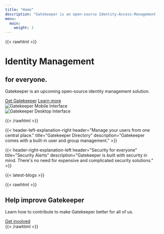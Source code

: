 ```yaml
---
title: "Home"
description: "Gatekeeper is an open-source Identity-Access-Management (IAM) solution in development."
menu:
  main:
    weight: 1
---
```


{{< rawhtml >}}
<div class="jumbotron jumbotron-fluid bg-primary text-white m-0">
    <div class="container-fluid">
        <div class="row">
            <div class="col-sm-4 offset-sm-1">
                <h1 class="display-5">Identity Management</h1>
                <h2 class="text-ghost typed" data-typed='["without hassles.", "under your control."]'>for everyone.</h2>
                <p class="lead">Gatekeeper is an upcoming open-source identity management solution.</p>
                <div class="mt-3 mt-lg-5 d-flex flex-column flex-lg-row justify-content-center justify-content-lg-start "><a href="/en/install" class="btn btn-blue mb-2 mb-lg-0 mr-0 mr-lg-2" target="_blank">Get Gatekeeper</a> <a href="/en/features" class="btn btn-white mb-3 mb-lg-0">Learn more <i class="fa fa-arrow-right"></i></a></div>
            </div>
            <div class="col-sm-6">
            <div class="row">
            <div class="col-3 d-flex align-items-end" style="left: 100px; z-index: 100;"><div><img alt="Gatekeeper Mobile Interface" src="/img/screenshots/mobile.png" class="img-fluid rounded shadow">
             </div></div><div class="col-7 col-lg-9"> 
              <img alt="Gatekeeper Desktop Interface" src="/img/screenshots/desktop.png" class="img-fluid rounded shadow-lg">
            </div></div></div>
        </div>
    </div>
</div>

{{< /rawhtml >}}

{{< header-left-explanation-right header="Manage your users from one central place." title="Gatekeeper Directory" description="Gatekeeper comes with a built-in user and group management." >}}

{{< header-right-explanation-left header="Security for everyone" title="Security Alerts" description="Gatekeeper is built with security in mind. There's no need for expensive and complicated security solutions." >}}

{{< latest-blogs >}}

{{< rawhtml >}}
<div class="jumbotron bg-primary text-center border-0 rounded-0 text-white mb-0">
<h2>Help improve Gatekeeper</h2>
<p>Learn how to contribute to make Gatekeeper better for all of us.</p>
<a href="" class="btn btn-blue btn-lg">Get involved</a>
</div>
{{< /rawhtml >}}